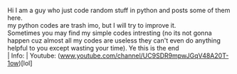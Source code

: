 Hi I am a guy who just code random stuff in python and posts some of them here. <br>
my python codes are trash imo, but I will try to improve it. <br>
Sometimes you may find my simple codes intresting  (no its not gonna happen cuz almost all my codes are useless they can't even do anything helpful to you except wasting your time). 
Ye this is the end                                                                                                                                                                                                                                                                                                                                                                                                                                                                                                                                                                                                                                                                                                                                                                                                                                                               
 | Info:
 | Youtube: (www.youtube.com/channel/UC9SDR9mpwJGqV48A20T-1ow)[lol]
